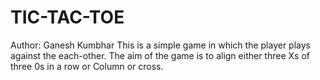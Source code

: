 # TIC-TAC-TOE
Author: Ganesh Kumbhar
This is a simple game in which the player plays against the each-other. The aim of the game is to align either three  Xs of three 0s in a row or Column or cross.
